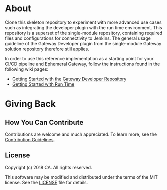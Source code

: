 
# About
Clone this skeleton repository to experiment with more advanced use cases such as integrating the developer plugin with the run time environment. This repository is a superset of the single-module repository, containing required files and configurations for connectivity to Jenkins. The general usage guideline of the Gateway Developer plugin from the single-module Gateway solution repository therefore stlil applies. 

In order to use this reference implementation as a starting point for your CI/CD pipeline and Ephemeral Gateway, follow the instructions found in the following wiki pages:
* [Getting Started with the Gateway Developer Repository](https://github.com/CAAPIM/gateway-developer-skeleton-repo/wiki/Getting-Started-with-the-Gateway-Developer-Repository)
* [Getting Started with Run Time](https://github.com/CAAPIM/APIM-Gateway-Developer-Tools/wiki/Getting-Started-with-Runtime) 

# Giving Back
## How You Can Contribute
Contributions are welcome and much appreciated. To learn more, see the [Contribution Guidelines][contributing].

## License

Copyright (c) 2018 CA. All rights reserved.

This software may be modified and distributed under the terms
of the MIT license. See the [LICENSE][license-link] file for details.


 [license-link]: /LICENSE
 [contributing]: /CONTRIBUTING.md

